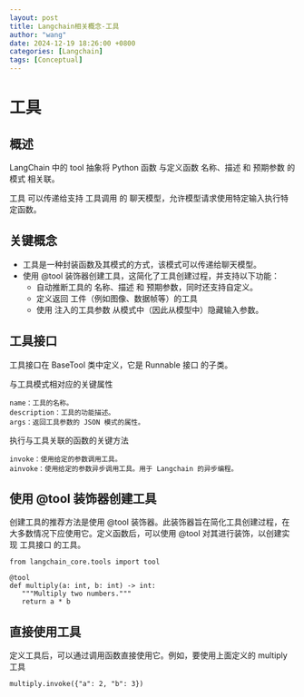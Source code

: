 ```yaml
---
layout: post 
title: Langchain相关概念-工具
author: "wang"
date: 2024-12-19 18:26:00 +0800
categories: [Langchain]
tags: [Conceptual]
---
```

# 工具
## 概述
LangChain 中的 tool 抽象将 Python 函数 与定义函数 名称、描述 和 预期参数 的 模式 相关联。

工具 可以传递给支持 工具调用 的 聊天模型，允许模型请求使用特定输入执行特定函数。

## 关键概念
- 工具是一种封装函数及其模式的方式，该模式可以传递给聊天模型。
- 使用 @tool 装饰器创建工具，这简化了工具创建过程，并支持以下功能：
    - 自动推断工具的 名称、描述 和 预期参数，同时还支持自定义。
    - 定义返回 工件（例如图像、数据帧等）的工具
    - 使用 注入的工具参数 从模式中（因此从模型中）隐藏输入参数。

## 工具接口
工具接口在 BaseTool 类中定义，它是 Runnable 接口 的子类。

与工具模式相对应的关键属性
```
name：工具的名称。
description：工具的功能描述。
args：返回工具参数的 JSON 模式的属性。
```
执行与工具关联的函数的关键方法
```
invoke：使用给定的参数调用工具。
ainvoke：使用给定的参数异步调用工具。用于 Langchain 的异步编程。
```

## 使用 @tool 装饰器创建工具
创建工具的推荐方法是使用 @tool 装饰器。此装饰器旨在简化工具创建过程，在大多数情况下应使用它。定义函数后，可以使用 @tool 对其进行装饰，以创建实现 工具接口 的工具。
```
from langchain_core.tools import tool

@tool
def multiply(a: int, b: int) -> int:
   """Multiply two numbers."""
   return a * b
```

## 直接使用工具
定义工具后，可以通过调用函数直接使用它。例如，要使用上面定义的 multiply 工具
```
multiply.invoke({"a": 2, "b": 3})
```

## 